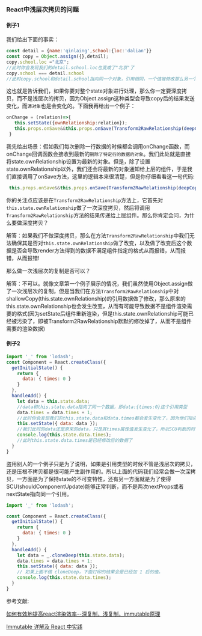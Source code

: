 ### React中浅层次拷贝的问题

#### 例子1
我们给出下面的事实：

```js
const detail = {name:'qinlaing',school:{loc:'dalian'}}
const copy = Object.assign({},detail);
copy.school.loc ="北京";
//此时你会发现我们的detail.school.loc也变成了"北京"了
copy.school === detail.school
//此时copy.school和detail.school指向同一个对象，引用相同，一个值被修改那么另一个同样被修改
```
这也就是告诉我们，如果你要对整个state对象进行处理，那么你一定要深度拷贝，而不是浅层次的拷贝，因为Object.assign这种类型会导致copy后的结果发送变化，而`源对象`也是会变化的。下面我再给出一个例子：

```js
onChange = (relation)=>{
   this.setState({ownRelationship:relation});
   this.props.onSave&&this.props.onSave(Transform2RawRelationship(deepCopy(this.state.ownRelationship)));
 }
```
我先给出场景：假如我们每次删除一行数据的时候都会调用onChange函数，而onChange回调函数会接收到最新的`删除了特定行的数据的对象`。我们此处就是直接将state.ownRelationship设置为最新的对象。但是，除了设置state.ownRelationship以外，我们还会将最新的对象通知给上层的组件，于是我们直接调用了onSave方法，这里的逻辑本来很清楚，但是你仔细看看这一句代码:

```js
 this.props.onSave&&this.props.onSave(Transform2RawRelationship(deepCopy(this.state.ownRelationship)));
```
你的关注点应该是在`Transform2RawRelationship`方法上，它首先对`this.state.ownRelationship`做了一次深度拷贝，然后将调用`Transform2RawRelationship`方法的结果传递给上层组件。那么你肯定会问，为什么要做深度拷贝？

解答：如果我们不做深度拷贝，那么在方法`Transform2RawRelationship`中我们无法确保其是否对`this.state.ownRelationship`做了改变，以及做了改变后这个数据是否会导致render方法得到的数据不满足组件指定的格式从而报错，从而报错，从而报错!

那么做一次浅层次的复制是否可以？

解答：不可以。就像文章第一个例子展示的情况，我们虽然使用Object.assign做了一次浅层次的复制，但是当我们在方法`Transform2RawRelationship`中对shallowCopy(this.state.ownRelationship)的引用数据做了修改，那么原来的this.state.ownRelationship也会发生改变，从而有可能导致数据不是组件渲染需要的格式(因为setState后组件重新渲染，但是this.state.ownRelationship可能已经被污染了，即被Transform2RawRelationship默默的修改掉了，从而不是组件需要的渲染数据)

#### 例子2
```js
import '_' from 'lodash';
const Component = React.createClass({
  getInitialState() {
    return {
      data: { times: 0 }
    }
  },
  handleAdd() {
    let data = this.state.data;
    //data和this.state.data指向了同一个数据，即data:{times:0}这个引用类型
    data.times = data.times + 1;
    //此时你会发现我们的this.state.data和data.times都会发生变化了，因为他们指向同一个引用
    this.setState({ data: data });
    //我们此时的data还是原来的data，只是其times属性值发生变化了，所以SCU判断的时候要小心
    console.log(this.state.data.times);
    //此时this.state.data.times是已经修改后的数据了
  }
}
```
盗用别人的一个例子只是为了说明，如果是引用类型的时候不管是浅层次的拷贝，还是压根不拷贝都是很可能产生副作用的。所以上面的代码我们经常会做一次深拷贝，一方面是为了保持state的不可变特性，还有另一方面就是为了使得SCU(shouldComponentUpdate)能够正常判断，而不是两次nextProps或者nextState指向同一个引用。

```js
import '_' from 'lodash';

const Component = React.createClass({
  getInitialState() {
    return {
      data: { times: 0 }
    }
  },
  handleAdd() {
    let data = _.cloneDeep(this.state.data);
    data.times = data.times + 1;
    this.setState({ data: data });
    // 如果上面不做 cloneDeep，下面打印的结果会是已经加 1 后的值。
    console.log(this.state.data.times);
  }
}
```






参考文献:

[如何有效地提高react渲染效率--深复制，浅复制，immutable原理](http://blog.csdn.net/u010977147/article/details/61195784)

[Immutable 详解及 React 中实践](https://github.com/camsong/blog/issues/3)
